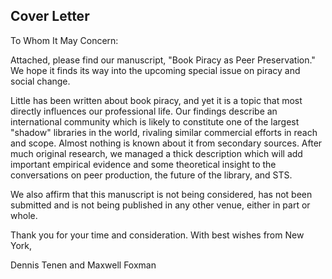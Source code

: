 ## Cover Letter

To Whom It May Concern:

Attached, please find our manuscript, "Book Piracy as Peer Preservation." We hope it finds its way into the upcoming special issue on piracy and social change.

Little has been written about book piracy, and yet it is a topic that most directly influences our professional life. Our findings describe an international community which is likely to constitute one of the largest "shadow" libraries in the world, rivaling similar commercial efforts in reach and scope. Almost nothing is known about it from secondary sources. After much original research, we managed a thick description which will add important empirical evidence and some theoretical insight to the conversations on peer production, the future of the library, and STS.

We also affirm that this manuscript is not being considered, has not been submitted and is not being published in any other venue, either in part or whole.

Thank you for your time and consideration. With best wishes from New York,

Dennis Tenen and Maxwell Foxman